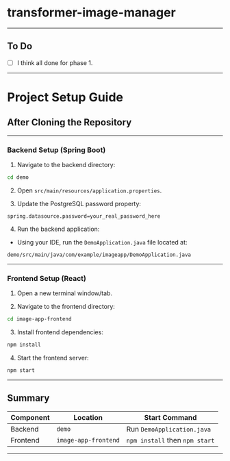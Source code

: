 # transformer-image-manager

---

## To Do

- [ ] I think all done for phase 1.

---

# Project Setup Guide

## After Cloning the Repository

---

### Backend Setup (Spring Boot)

1. Navigate to the backend directory:

```bash
cd demo
```

2. Open `src/main/resources/application.properties`.

3. Update the PostgreSQL password property:

```properties
spring.datasource.password=your_real_password_here
```

4. Run the backend application:

- Using your IDE, run the `DemoApplication.java` file located at:

```
demo/src/main/java/com/example/imageapp/DemoApplication.java
```

---

### Frontend Setup (React)

1. Open a new terminal window/tab.

2. Navigate to the frontend directory:

```bash
cd image-app-frontend
```

3. Install frontend dependencies:

```bash
npm install
```

4. Start the frontend server:

```bash
npm start
```

---

## Summary

| Component | Location             | Start Command                  |
| --------- | -------------------- | ------------------------------ |
| Backend   | `demo`               | Run `DemoApplication.java`     |
| Frontend  | `image-app-frontend` | `npm install` then `npm start` |

---

